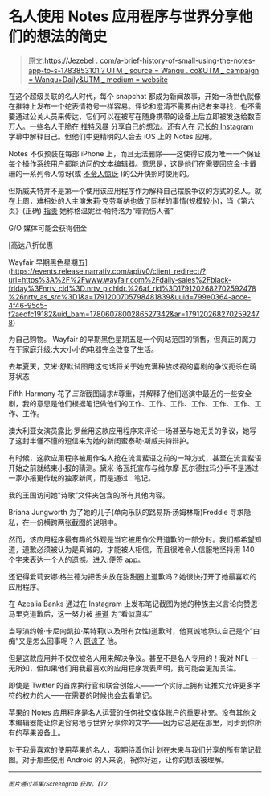 # 名人使用 Notes 应用程序与世界分享他们的想法的简史

> 原文:[https://Jezebel . com/a-brief-history-of-small-using-the-notes-app-to-s-1783853101？UTM _ source = Wanqu . co&UTM _ campaign = Wanqu+Daily&UTM _ medium = website](https://jezebel.com/a-brief-history-of-celebrities-using-the-notes-app-to-s-1783853101?utm_source=wanqu.co&utm_campaign=Wanqu+Daily&utm_medium=website)

在这个超级关联的名人时代，每个 snapchat 都成为新闻故事，开始一场世仇就像在推特上发布一个蛇表情符号一样容易。评论和澄清不需要由记者来寻找，也不需要通过公关人员来传达，它们可以在被写在随身携带的设备上后立即被发送给数百万人。一些名人干脆在 [推特风暴](http://www.usmagazine.com/celebrity-beauty/news/chloe-grace-moretz-fights-back-against-body-shamers-on-twitter-w211667) 分享自己的想法。还有人在 [冗长的 Instagram](https://www.instagram.com/p/BHf4lZXjJAk/?taken-by=normancook&hl=en) 字幕中解释自己。但他们中更精明的人会去 iOS 上的 Notes 应用。

Notes 不仅预装在每部 iPhone 上，而且无法删除——这使得它成为唯一一个保证每个操作系统用户都能访问的文本编辑器。意思是，这是他们在需要回应金·卡戴珊的一系列令人惊讶(或 [不令人惊讶](http://jezebel.com/did-taylor-know-this-was-coming-1783845310) )的公开快照时使用的。

但斯威夫特并不是第一个使用该应用程序作为解释自己摆脱争议的方式的名人。就在上周，难相处的人主演朱莉·克劳斯纳也做了同样的事情(规模较小)，当《第六页》(正确) [指责](http://jezebel.com/hell-hath-no-fury-like-a-page-six-reporter-scorned-1783663336) 她称格温妮丝·帕特洛为“暗箭伤人者”

G/O 媒体可能会获得佣金

 [高达八折优惠

Wayfair 早期黑色星期五](https://events.release.narrativ.com/api/v0/client_redirect/?url=https%3A%2F%2Fwww.wayfair.com%2Fdaily-sales%2Fblack-friday%3Fnrtv_cid%3D.nrtv_plchldr.%26af_rid%3D1791202682702592478%26nrtv_as_src%3D1&a=1791200705798481839&uuid=799e0364-acce-4f46-95c5-f2aedfc19182&uid_bam=1780607800286527342&ar=1791202682702592478) 

为自己购物。
Wayfair 的早期黑色星期五是一个网站范围的销售，但真正的魔力在于家庭升级:大大小小的电器完全改变了生活。

去年夏天，艾米·舒默试图用这句话将关于她充满种族歧视的喜剧的争议扼杀在萌芽状态

Fifth Harmony 花了*三张*截图请求#尊重，并解释了他们巡演中最近的一些安全剧，我的意思是他们根据笔记做他们的工作、工作、工作、工作、工作、工作、工作、工作。

澳大利亚女演员露比·罗丝用这款应用程序来评论一场甚至与她无关的争议，她写了这封半懂不懂的短信来为她的新闺蜜泰勒·斯威夫特辩护。

有时候，这款应用程序被用作名人抢在流言蜚语之前的一种方式，甚至在流言蜚语开始之前就结束小报的猜测。黛米·洛瓦托宣布与维尔摩·瓦尔德拉玛分手不是通过一家小报更传统的独家新闻，而是通过...笔记。

我的王国访问她“诗歌”文件夹包含的所有其他内容。

Briana Jungworth 为了她的儿子(单向乐队的路易斯·汤姆林斯)Freddie 寻求隐私，在一份横跨两张截图的说明中。

然而，该应用程序最有趣的外观是当它被用作公开道歉的一部分时。我们都希望知道，道歉必须被认为是真诚的，才能被人相信，而且很难令人信服地坚持用 140 个字来表达一个人的遗憾。进入:便签 app。

还记得爱莉安娜·格兰德为把舌头放在甜甜圈上道歉吗？她很快打开了她最喜欢的应用程序。

在 Azealia Banks 通过在 Instagram 上发布笔记截图为她的种族主义言论向赞恩·马里克道歉后，这一努力被 [报道](http://www.papermag.com/azealia-banks-zayn-mailk-skai-jackson-1790942583.html) 为“看似真实”

当导演约翰·卡尼向凯拉·莱特莉(以及所有女性)道歉时，他真诚地承认自己是个“白痴”又是怎么回事呢？人 [原谅了](http://www.salon.com/2016/06/02/john_carneys_mea_culpa_this_is_how_you_apologize_to_keira_knightley_or_anyone_for_that_matter/) 他。

但是这款应用并不仅仅被名人用来解决争议。甚至不是名人专用的！我对 NFL 一无所知，但如果他们用我最喜欢的应用程序发表声明，我可能会更加关注。

即使是 Twitter 的首席执行官和联合创始人——一个实际上拥有让推文允许更多字符的权力的人——在需要的时候也会去看笔记。

苹果的 Notes 应用程序是名人运营的任何社交媒体账户的重要补充。没有其他文本编辑器能让你更容易地与世界分享你的文字——因为它总是在那里，同步到你所有的苹果设备上。

对于我最喜欢的使用苹果的名人，我期待着你计划在未来与我们分享的所有笔记截图。对于那些使用 Android 的人来说，祝你好运，让你的想法被理解。

* * *

<small>*图片通过苹果/Screengrab 获取。【T2*</small>